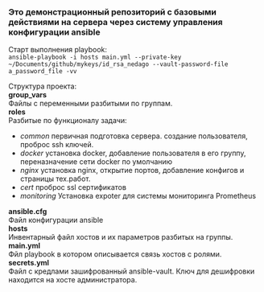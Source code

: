### Это демонстрационный репозиторий с базовыми действиями на сервера через систему управления конфигурации **ansible**     

Старт выполнения playbook:  
``ansible-playbook -i hosts main.yml --private-key ~/Documents/github/mykeys/id_rsa_nedago --vault-password-file a_password_file -vv`` 

Структура проекта:   
**group_vars**  
Файлы с переменными разбитыми по группам.  
**roles**  
Разбитые по функционалу задачи:  
- _common_ первичная подготовка сервера.  создание пользователя, проброс ssh ключей.
- _docker_ установка docker, добавление пользователя в его группу, переназначение сети docker по умолчанию   
- _nginx_ установка nginx, открытие портов, добавление конфигов и страницы тех.работ.
- _cert_ проброс ssl сертификатов
- _monitoring_ Установка expoter для системы мониторинга Prometheus
 
**ansible.cfg**  
Файл конфигурации ansible  
**hosts**   
Инвентарный файл хостов и их параметров разбитых на группы.  
**main.yml**  
Фйл playbook в котором описывается связь хостов с ролями.  
**secrets.yml**  
Файл с кредлами зашифрованный ansible-vault. Ключ для дешифровки находится на хосте администратора.   


